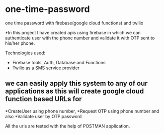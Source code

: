 # one-time-password
  one time password with firebase(google cloud functions) and twilio
  
  *In this project I have created apis using firebase in which we can authenticate user with the phone number and validate it with OTP sent to his/her phone.
  
  Technologies used: 
   - Firebase tools, Auth, Database and Functions
   - Twilio as a SMS service provider
  
  
  ## we can easily apply this system to any of our applications as this will create google cloud function based URLs for
  *CreateUser using phone number, 
  *Request OTP using phone number and also 
  *Validate user by OTP password
  
  All the urls are tested with the help of POSTMAN application.
  

